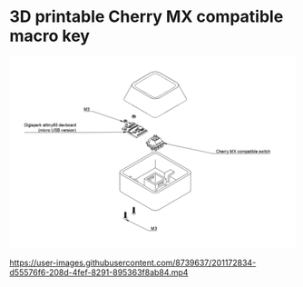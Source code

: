 # 3D printable Cherry MX compatible macro key

![](./assets/schematic.png)

https://user-images.githubusercontent.com/8739637/201172834-d55576f6-208d-4fef-8291-895363f8ab84.mp4

